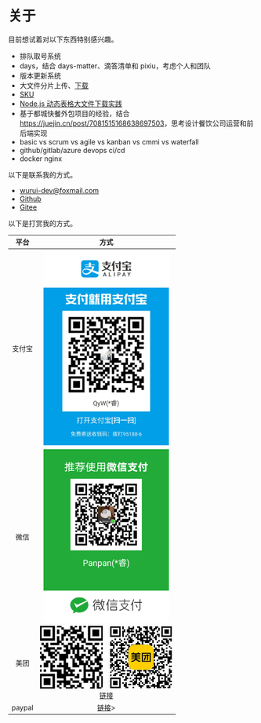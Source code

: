 # 关于

目前想试着对以下东西特别感兴趣。

- 排队取号系统
- days，结合 days-matter、滴答清单和 pixiu，考虑个人和团队
- 版本更新系统
- 大文件分片上传、[下载](https://mp.weixin.qq.com/s/2tRkcwOQCE8pX8byt7HWiQ)
- [SKU](https://mp.weixin.qq.com/s/A2BLVnhas49Z1pj6OubymA)
- [Node.js 动态表格大文件下载实践](https://mp.weixin.qq.com/s/4q3R4Cz-rYzNdGYrKjudQA)
- 基于都城快餐外包项目的经验，结合 <https://juejin.cn/post/7081515168638697503>，思考设计餐饮公司运营和前后端实现
- basic vs scrum vs agile vs kanban vs cmmi vs waterfall
- github/gitlab/azure devops ci/cd
- docker nginx

以下是联系我的方式。

- [wurui-dev@foxmail.com](mailto:wurui-dev@foxmail.com)
- [Github](https://github.com/ModyQyW)
- [Gitee](https://gitee.com/ModyQyW)

以下是打赏我的方式。

|  平台  |                                                                                         方式                                                                                          |
| :----: | :-----------------------------------------------------------------------------------------------------------------------------------------------------------------------------------: |
| 支付宝 |                                                             <img src="./alipay.jpeg" style="width: 256px" alt="Alipay"/>                                                              |
|  微信  |                                                              <img src="./wechat.png" style="width: 256px" alt="Wechat"/>                                                              |
|  美团  | <img src="./meituan1.png" style="width: 128px" alt="美团外卖红包1"/>&emsp;<img src="./meituan2.jpeg" style="width: 128px" alt="美团外卖红包2"/><br/>[链接](https://tb.j5k6.com/MtIA0) |
| paypal |                                                             [链接](https://paypal.me/wurui7?country.x=C2&locale.x=zh_XC)>                                                             |
